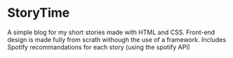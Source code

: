 StoryTime
=============
A simple blog for my short stories made with HTML and CSS. 
Front-end design is made fully from scrath withough the use of a framework. 
Includes Spotify recommandations for each story (using the spotify API)

